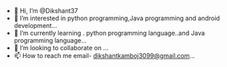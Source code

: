- 👋 Hi, I’m @Dikshant37
- 👀 I’m interested in python programming,Java programming and android development...
- 🌱 I’m currently learning . python programming language..and Java programming language...
- 💞️ I’m looking to collaborate on ...
- 📫 How to reach me email- dikshantkamboj3099@gmail.com...

<!---
Dikshant37/Dikshant37 is a ✨ special ✨ repository because its `README.md` (this file) appears on your GitHub profile.
You can click the Preview link to take a look at your changes.
--->
